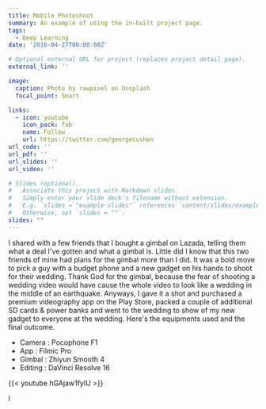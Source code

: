 ```yaml
---
title: Mobile Photoshoot
summary: An example of using the in-built project page.
tags:
  - Deep Learning
date: '2016-04-27T00:00:00Z'

# Optional external URL for project (replaces project detail page).
external_link: ''

image:
  caption: Photo by rawpixel on Unsplash
  focal_point: Smart

links:
  - icon: youtube
    icon_pack: fab
    name: Follow
    url: https://twitter.com/georgecushen
url_code: ''
url_pdf: ''
url_slides: ''
url_video: ''

# Slides (optional).
#   Associate this project with Markdown slides.
#   Simply enter your slide deck's filename without extension.
#   E.g. `slides = "example-slides"` references `content/slides/example-slides.md`.
#   Otherwise, set `slides = ""`.
slides: ""
---
```


I shared with a few friends that I bought a gimbal on Lazada, telling them what a deal I've gotten and what a gimbal is. Little did I know that this two friends of mine had plans for the gimbal more than I did. It was a bold move to pick a guy with a budget phone and a new gadget on his hands to shoot for their wedding. Thank God for the gimbal, because the fear of shooting a wedding video would have cause the whole video to look like a wedding in the middle of an earthquake. Anyways, I gave it a shot and purchased a premium videography app on the Play Store, packed a couple of additional SD cards & power banks and went to the wedding to show of my new gadget to everyone at the wedding. Here's the equipments used and the final outcome.

  * Camera  : Pocophone F1
  * App     : Filmic Pro
  * Gimbal  : Zhiyun Smooth 4
  * Editing : DaVinci Resolve 16

{{< youtube hGAjaw1fyIU >}}

I